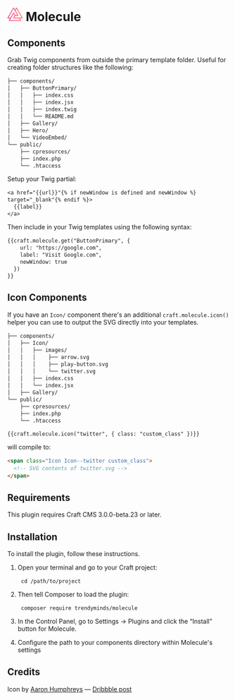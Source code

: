 # <img src="resources/img/logo.svg" width="35" alt="Molecule logo"> Molecule

## Components

Grab Twig components from outside the primary template folder. Useful for creating folder structures like the following:
```
├── components/
│   ├── ButtonPrimary/
│   │   ├── index.css
│   │   ├── index.jsx
│   │   ├── index.twig
│   │   └── README.md
│   ├── Gallery/
│   ├── Hero/
│   └── VideoEmbed/
└── public/
    ├── cpresources/
    ├── index.php
    └── .htaccess
```

Setup your Twig partial:
```twig
<a href="{{url}}"{% if newWindow is defined and newWindow %} target="_blank"{% endif %}>
  {{label}}
</a>
```

Then include in your Twig templates using the following syntax:
```twig
{{craft.molecule.get("ButtonPrimary", {
    url: "https://google.com",
    label: "Visit Google.com",
    newWindow: true
  })
}}
```

## Icon Components
If you have an `Icon/` component there's an additional `craft.molecule.icon()` helper you can use to output the SVG directly into your templates.

```
├── components/
│   ├── Icon/
│   │   ├── images/
│   │   │    ├── arrow.svg
│   │   │    ├── play-button.svg
│   │   │    └── twitter.svg
│   │   ├── index.css
│   │   └── index.jsx
│   ├── Gallery/
└── public/
    ├── cpresources/
    ├── index.php
    └── .htaccess
```

```twig
{{craft.molecule.icon("twitter", { class: "custom_class" })}}
```

will compile to:

```html
<span class="Icon Icon--twitter custom_class">
  <!-- SVG contents of twitter.svg -->
</span>
```

## Requirements

This plugin requires Craft CMS 3.0.0-beta.23 or later.

## Installation

To install the plugin, follow these instructions.

1. Open your terminal and go to your Craft project:

        cd /path/to/project

2. Then tell Composer to load the plugin:

        composer require trendyminds/molecule

3. In the Control Panel, go to Settings → Plugins and click the “Install” button for Molecule.

4. Configure the path to your components directory within Molecule's settings

## Credits
Icon by [Aaron Humphreys](https://dribbble.com/AarhCreative) &mdash; [Dribbble post](https://dribbble.com/shots/3506937-Free-iOS-App-Icons)
